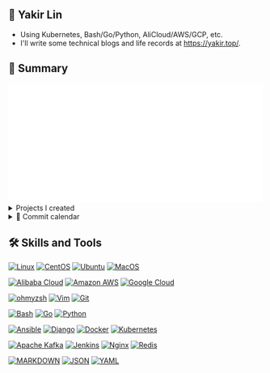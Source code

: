 [comment]: # (README Emoji: https://github.com/ikatyang/emoji-cheat-sheet/blob/master/README.md)

## :wave: Yakir Lin

+ Using Kubernetes, Bash/Go/Python, AliCloud/AWS/GCP, etc.
+ I'll write some technical blogs and life records at <https://yakir.top/>.


## :green_book: Summary

<a href="https://github.com/lowlighter/metrics">
  <img src="/metrics.classic.svg"/>
</a>

<details>
  <summary>Projects I created</summary>
  <a href="https://github.com/yakir3?tab=repositories&q=&type=&language=&sort=stargazers">
    <img src="/metrics.plugin.repositories.starred.svg"/>
  </a>
</details>

<details>
  <summary>📆 Commit calendar</summary>
  <a href="https://github.com/yakir3?tab=repositories&q=&type=&language=&sort=stargazers">
    <img src="/metrics.plugin.calendar.full.svg"/>
  </a>
</details>


## :hammer_and_wrench: Skills and Tools
<!-- Badges List: https://github.com/alexandresanlim/Badges4-README.md-Profile -->
<!-- Badges Search: https://github.com/Aveek-Saha/GitHub-Profile-Badges -->
[![Linux](https://img.shields.io/badge/Linux-FCC624?style=for-the-badge&logo=linux&logoColor=black)](https://github.com/torvalds/linux)
[![CentOS](https://img.shields.io/badge/Cent%20OS-262577?style=for-the-badge&logo=CentOS&logoColor=white)](https://www.centos.org/)
[![Ubuntu](https://img.shields.io/badge/Ubuntu-E95420?style=for-the-badge&logo=ubuntu&logoColor=white)](https://www.ubuntu.com/)
[![MacOS](https://img.shields.io/badge/mac%20os-000000?style=for-the-badge&logo=apple&logoColor=white)](https://www.freebsd.org/)


[![Alibaba Cloud](https://img.shields.io/badge/Alibaba%20Cloud-FF6A00.svg?style=for-the-badge&logo=Alibaba-Cloud&logoColor=white)](https://console.aliyun.com/)
[![Amazon AWS](https://img.shields.io/badge/Amazon_AWS-232F3E?style=for-the-badge&logo=amazon-aws&logoColor=white)](https://aws.amazon.com/)
[![Google Cloud](https://img.shields.io/badge/Google_Cloud-4285F4?style=for-the-badge&logo=google-cloud&logoColor=white)](https://cloud.google.com/)
<!--[![Terraform](https://img.shields.io/badge/Terraform-7B42BC?style=for-the-badge&logo=terraform&logoColor=white)](https://github.com/hashicorp/terraform)-->


[![ohmyzsh](https://img.shields.io/badge/Zsh-F15A24.svg?style=for-the-badge&logo=Zsh&logoColor=white)](https://github.com/ohmyzsh/ohmyzsh)
[![Vim](https://img.shields.io/badge/Vim-019733.svg?style=for-the-badge&logo=Vim&logoColor=white)](https://github.com/vim/vim)
[![Git](https://img.shields.io/badge/Git-F05032.svg?style=for-the-badge&logo=Git&logoColor=white)](https://github.com/git-guides/install-git)


[![Bash](https://img.shields.io/badge/GNU%20Bash-4EAA25.svg?style=for-the-badge&logo=GNU-Bash&logoColor=white)](https://www.gnu.org/software/bash/)
[![Go](https://img.shields.io/badge/go-%2300ADD8.svg?style=for-the-badge&logo=go&logoColor=white)](https://github.com/golang/go)
[![Python](https://img.shields.io/badge/python-%2314354C.svg?style=for-the-badge&logo=python&logoColor=white)](https://github.com/python/cpython)


[![Ansible](https://img.shields.io/badge/Ansible-000000?style=for-the-badge&logo=ansible&logoColor=white)](https://www.ansible.com/)
[![Django](https://img.shields.io/badge/Django-092E20.svg?style=for-the-badge&logo=Django&logoColor=white)](https://github.com/django/django)
[![Docker](https://img.shields.io/badge/Docker-2496ED.svg?style=for-the-badge&logo=Docker&logoColor=white)](https://www.docker.com/)
[![Kubernetes](https://img.shields.io/badge/kubernetes-%23326ce5.svg?style=for-the-badge&logo=kubernetes&logoColor=white)](https://github.com/kubernetes/kubernetes)
<!--[![Istio](https://img.shields.io/badge/Istio-466BB0?style=for-the-badge&logo=Istio&logoColor=white)](https://github.com/istio/istio)-->


[![Apache Kafka](https://img.shields.io/badge/Apache%20Kafka-231F20.svg?style=for-the-badge&logo=Apache-Kafka&logoColor=white)](https://github.com/apache/kafka)
[![Jenkins](https://img.shields.io/badge/Jenkins-D24939.svg?style=for-the-badge&logo=Jenkins&logoColor=white)](https://github.com/jenkinsci/jenkins)
[![Nginx](https://img.shields.io/badge/Nginx-%23009639.svg?style=for-the-badge&logo=nginx&logoColor=white)](https://github.com/nginx/nginx)
[![Redis](https://img.shields.io/badge/Redis-DC382D.svg?style=for-the-badge&logo=Redis&logoColor=white)](https://github.com/redis/redis)


[![MARKDOWN](https://img.shields.io/badge/Markdown-000000.svg?style=for-the-badge&logo=Markdown&logoColor=white)]()
[![JSON](https://img.shields.io/badge/JSON-000000.svg?style=for-the-badge&logo=JSON&logoColor=white)]()
[![YAML](https://img.shields.io/badge/YAML-CB171E.svg?style=for-the-badge&logo=YAML&logoColor=white)]()
